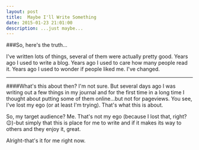 ```yaml
---
layout: post
title:  Maybe I'll Write Something
date: 2015-01-23 21:01:00
description: ...just maybe...
---
```


###So, here's the truth...

I've written lots of things, several of them were actually pretty good. Years ago I used to write a blog. Years ago I used to care how many people read it. Years ago I used to wonder if people liked me. I've changed.

---

####What's this about then?
I'm not sure. But several days ago I was writing out a few things in my journal and for the first time in a long time I thought about putting some of them online...but not for pageviews. You see, I've lost my ego (or at least I'm trying). That's what this is about.

So, my target audience? Me. That's not my ego (because I lost that, right? 😉)-but simply that this is place for me to write and if it makes its way to others and they enjoy it, great.

Alright-that's it for me right now.

